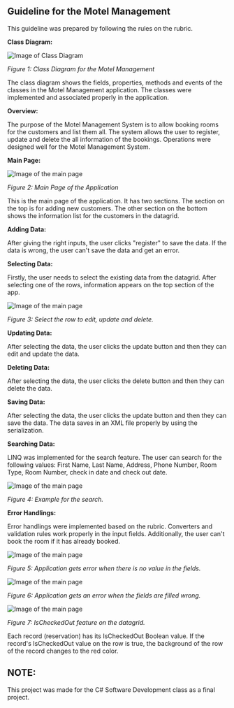 ## Guideline for the Motel Management

This guideline was prepared by following the rules on the rubric.

**Class Diagram:**

![Image of Class Diagram](https://i.imgur.com/yGhZ2MY.png)

*Figure 1: Class Diagram for the Motel Management*

The class diagram shows the fields, properties, methods and events of the classes in the Motel Management application. The classes were implemented and associated properly in the application.

**Overview:**

The purpose of the Motel Management System is to allow booking rooms for the customers and list them all. The system allows the user to register, update and delete the all information of the bookings. Operations were designed well for the Motel Management System.

**Main Page:**

![Image of the main page](https://i.imgur.com/RwANwwb.png)

*Figure 2: Main Page of the Application*

This is the main page of the application. It has two sections. The section on the top is for adding new customers. The other section on the bottom shows the information list for the customers in the datagrid.

**Adding Data:**

After giving the right inputs, the user clicks "register" to save the data. If the data is wrong, the user can't save the data and get an error.

**Selecting Data:**

Firstly, the user needs to select the existing data from the datagrid. After selecting one of the rows, information appears on the top section of the app.

![Image of the main page](https://i.imgur.com/C6WHTxe.png)

*Figure 3: Select the row to edit, update and delete.*

**Updating Data:**

After selecting the data, the user clicks the update button and then they can edit and update the data.

**Deleting Data:**

After selecting the data, the user clicks the delete button and then they can delete the data.

**Saving Data:**

After selecting the data, the user clicks the update button and then they can save the data. The data saves in an XML file properly by using the serialization.

**Searching Data:**

LINQ was implemented for the search feature. The user can search for the following values: First Name, Last Name, Address, Phone Number, Room Type, Room Number, check in date and check out date.


![Image of the main page](https://i.imgur.com/He4NzEG.png)

*Figure 4: Example for the search.*

**Error Handlings:**

Error handlings were implemented based on the rubric. Converters and validation rules work properly in the input fields. Additionally, the user can't book the room if it has already booked.

![Image of the main page](https://i.imgur.com/J7GRamd.png)

*Figure 5: Application gets error when there is no value in the fields.*

![Image of the main page](https://i.imgur.com/T2xXZqT.png)

*Figure 6: Application gets an error when the fields are filled wrong.*

![Image of the main page](https://i.imgur.com/aUFIvt1.png)

*Figure 7: IsCheckedOut feature on the datagrid.*

Each record (reservation) has its IsCheckedOut Boolean value. If the record's IsCheckedOut value on the row is true, the background of the row of the record changes to the red color.

## NOTE: 
This project was made for the C# Software Development class as a final project.
